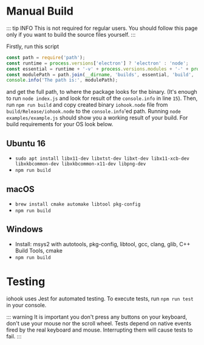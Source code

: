 # Manual Build

::: tip INFO
This is not required for regular users. You should follow this page only if you want to build the source files yourself.
:::

Firstly, run this script
```js
const path = require('path');
const runtime = process.versions['electron'] ? 'electron' : 'node';
const essential = runtime + '-v' + process.versions.modules + '-' + process.platform + '-' + process.arch;
const modulePath = path.join(__dirname, 'builds', essential, 'build', 'Release', 'iohook.node');
console.info('The path is:', modulePath);
```
and get the full path, to where the package looks for the binary. (It's enough to run `node index.js` and look for result of the `console.info` in line `15`).
Then, run `npm run build` and copy created binary `iohook.node` file from `build/Release/iohook.node` to the `console.info`'ed path.
Running `node examples/example.js` should show you a working result of your build.
For build requirements for your OS look below.

## Ubuntu 16
- `sudo apt install libx11-dev libxtst-dev libxt-dev libx11-xcb-dev libxkbcommon-dev libxkbcommon-x11-dev libpng-dev`
- `npm run build`

## macOS
- `brew install cmake automake libtool pkg-config`
- `npm run build`

## Windows
- Install: msys2 with autotools, pkg-config, libtool, gcc, clang, glib, C++ Build Tools, cmake
- `npm run build`

# Testing

iohook uses Jest for automated testing. To execute tests, run `npm run test` in your console.

::: warning
It is important you don't press any buttons on your keyboard, don't use your mouse nor the scroll wheel. Tests depend on native events fired by the real keyboard and mouse. Interrupting them will cause tests to fail.
:::
